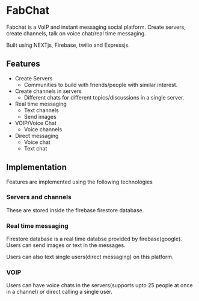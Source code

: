 # FabChat
Fabchat is a VoIP and instant messaging social platform. Create servers, create channels, talk on voice chat/real time messaging. 

Built using NEXTjs, Firebase, twilio and Expressjs.
## Features
+ Create Servers 
    + Communities to build with friends/people with similar interest.
+ Create channels in servers
    + Different chats for different topics/discussions in a single server.
+ Real time messaging
    + Text channels
    + Send images
+ VOIP/Voice Chat
    + Voice channels
+ Direct messaging
    + Voice chat
    + Text chat

## Implementation
Features are implemented using the following technologies
### Servers and channels
These are stored inside the firebase firestore database.

### Real time messaging
Firestore database is a real time databse provided by firebase(google). Users can send images or text in the messages.

Users can also text single users(direct messaging) on this platform.

### VOIP
Users can have voice chats in the servers(supports upto 25 people at once in a channel) or direct calling a single user.

